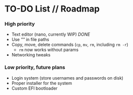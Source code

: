 ﻿# TO-DO List // Roadmap

### High priority
- Text editor (nano, currently WIP) *DONE*
- Use *""* in file paths
- Copy, move, delete commands (`cp`, `mv`, `rm`, including `rm -r`)
	- `rm` now works without params
- Networking tweaks

### Low priority, future plans
- Login system (store usernames and passwords on disk)
- Proper installer for the system
- Custom EFI bootloader
